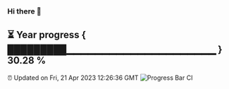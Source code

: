 ### Hi there 👋
⏳ Year progress { █████████▁▁▁▁▁▁▁▁▁▁▁▁▁▁▁▁▁▁▁▁▁ } 30.28 %
---
⏰ Updated on Fri, 21 Apr 2023 12:26:36 GMT
![Progress Bar CI](https://github.com/liununu/liununu/workflows/Progress%20Bar%20CI/badge.svg)
